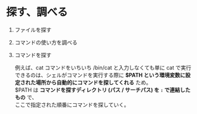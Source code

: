 # 探す、調べる

1. ファイルを探す

1. コマンドの使い方を調べる

1. コマンドを探す

	例えば、cat コマンドをいちいち /bin/cat と入力しなくても単に cat で実行できるのは、シェルがコマンドを実行する際に **$PATH という環境変数に設定された場所から自動的にコマンドを探してくれる** ため。  
	$PATH は **コマンドを探すディレクトリ (パス / サーチパス) を `:` で連結したもの** で、  
	ここで指定された順番にコマンドを探していく。

